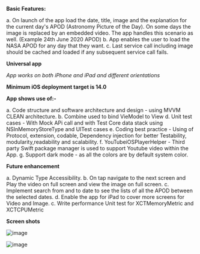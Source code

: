 **Basic Features:**

a. On launch of the app load the date, title, image and the explanation for the current day's APOD (Astronomy Picture of the Day). On some days the image is replaced by an embedded video. The app handles this scenario as well. (Example 24th June 2020 APOD)
b. App enables the user to load the NASA APOD for any day that they want. 
c. Last service call including image should be cached and loaded if any subsequent service call fails.


**Universal app**

*App works on both iPhone and iPad and different orientations*

**Minimum iOS deployment target is 14.0**


**App shows use of:-**

a. Code structure and software architecture and design - using MVVM CLEAN architecture.
b. Combine used to bind VieModel to View
d. Unit test cases - With Mock APi call and with Test Core data stack using NSInMemoryStoreType and UITest cases
e. Coding best practice - Using of Protocol, extension, codable, Dependency injection for better Testability, modularity,readability and scalability.
f. YouTubeiOSPlayerHelper - Third party Swift package manager is used to support Youtube video within the App.
g. Support dark mode - as all the colors are by default system color.


**Future enhancement**

 a. Dynamic Type Accessibility.
 b. On tap navigate to the next screen and Play the video on full screen and view the image on full screen.
 c. Implement search from and to date to see the lists of all the APOD between the selected dates. 
 d. Enable the app for iPad to cover more screens for Video and Image.
 c. Write performance Unit test for XCTMemoryMetric and XCTCPUMetric

**Screen shots**

![image](https://user-images.githubusercontent.com/19665932/156765059-11f1693d-e1b2-423e-b090-90404a6905e0.png)

![image](https://user-images.githubusercontent.com/19665932/156765197-88bcee6f-ece1-4bf9-9b6e-4b9adfd3ff72.png)


